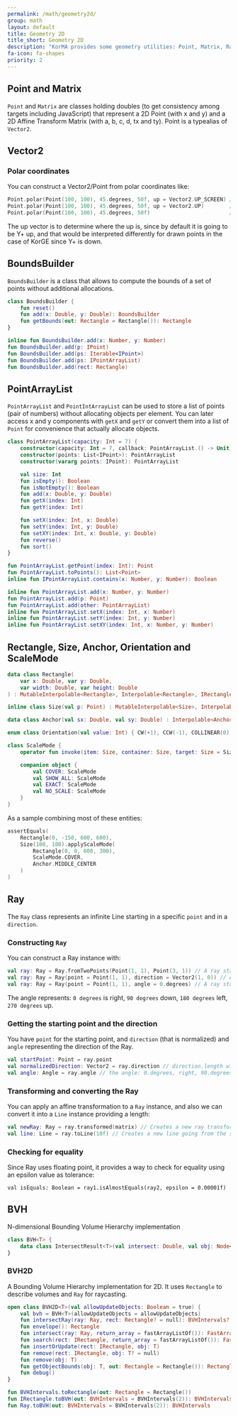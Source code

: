 ```yaml
---
permalink: /math/geometry2d/
group: math
layout: default
title: Geometry 2D
title_short: Geometry 2D
description: "KorMA provides some geometry utilities: Point, Matrix, Ray, PointArrayList, Rectangle, Size, Anchor, Orientation, ScaleMode, BoundsBuilder, BVH, BVH2D..."
fa-icon: fa-shapes
priority: 2
---
```


## Point and Matrix

`Point` and `Matrix` are classes holding doubles (to get consistency among targets including JavaScript) that represent a 2D Point (with x and y) and a 2D Affine Transform Matrix (with a, b, c, d, tx and ty).
Point is a typealias of `Vector2`.

## Vector2

### Polar coordinates

You can construct a Vector2/Point from polar coordinates like:

```kotlin
Point.polar(Point(100, 100), 45.degrees, 50f, up = Vector2.UP_SCREEN) // (135.35535, 64.64466)
Point.polar(Point(100, 100), 45.degrees, 50f, up = Vector2.UP)        // (135.35535, 135.35535)
Point.polar(Point(100, 100), 45.degrees, 50f)                         // (135.35535, 135.35535)
```

The up vector is to determine where the up is, since by default it is going to be Y+ up,
and that would be interpreted differently for drawn points in the case of KorGE since Y+ is down.

## BoundsBuilder

`BoundsBuilder` is a class that allows to compute the bounds of a set of points without additional allocations.

```kotlin
class BoundsBuilder {
    fun reset()
    fun add(x: Double, y: Double): BoundsBuilder
    fun getBounds(out: Rectangle = Rectangle()): Rectangle
}

inline fun BoundsBuilder.add(x: Number, y: Number)
fun BoundsBuilder.add(p: IPoint)
fun BoundsBuilder.add(ps: Iterable<IPoint>)
fun BoundsBuilder.add(ps: IPointArrayList)
fun BoundsBuilder.add(rect: Rectangle)
```

## PointArrayList

`PointArrayList` and `PointIntArrayList` can be used to store a list of points (pair of numbers) without allocating objects per element. You can later access x and y components with `getX` and `getY` or convert them into a list of `Point` for convenience that actually allocate objects.

```kotlin
class PointArrayList(capacity: Int = 7) {
    constructor(capacity: Int = 7, callback: PointArrayList.() -> Unit)
    constructor(points: List<IPoint>): PointArrayList
    constructor(vararg points: IPoint): PointArrayList

    val size: Int
    fun isEmpty(): Boolean
    fun isNotEmpty(): Boolean
    fun add(x: Double, y: Double)
    fun getX(index: Int)
    fun getY(index: Int)

    fun setX(index: Int, x: Double)
    fun setY(index: Int, y: Double)
    fun setXY(index: Int, x: Double, y: Double)
    fun reverse()
    fun sort()
}

fun PointArrayList.getPoint(index: Int): Point
fun PointArrayList.toPoints(): List<Point>
inline fun IPointArrayList.contains(x: Number, y: Number): Boolean

inline fun PointArrayList.add(x: Number, y: Number)
fun PointArrayList.add(p: Point)
fun PointArrayList.add(other: PointArrayList)
inline fun PointArrayList.setX(index: Int, x: Number)
inline fun PointArrayList.setY(index: Int, y: Number)
inline fun PointArrayList.setXY(index: Int, x: Number, y: Number)
```
## Rectangle, Size, Anchor, Orientation and ScaleMode

```kotlin
data class Rectangle(
    var x: Double, var y: Double,
    var width: Double, var height: Double
) : MutableInterpolable<Rectangle>, Interpolable<Rectangle>, IRectangle, Sizeable

inline class Size(val p: Point) : MutableInterpolable<Size>, Interpolable<Size>, ISize, Sizeable

data class Anchor(val sx: Double, val sy: Double) : Interpolable<Anchor>

enum class Orientation(val value: Int) { CW(+1), CCW(-1), COLLINEAR(0) }

class ScaleMode {
    operator fun invoke(item: Size, container: Size, target: Size = Size()): Size

    companion object {
        val COVER: ScaleMode
        val SHOW_ALL: ScaleMode
        val EXACT: ScaleMode
        val NO_SCALE: ScaleMode
    }
}
```

As a sample combining most of these entities:

```kotlin
assertEquals(
    Rectangle(0, -150, 600, 600),
    Size(100, 100).applyScaleMode(
        Rectangle(0, 0, 600, 300),
        ScaleMode.COVER,
        Anchor.MIDDLE_CENTER
    )
)
```

## Ray

The `Ray` class represents an infinite Line starting in a specific `point` and in a `direction`.

### Constructing `Ray`

You can construct a Ray instance with:

```kotlin
val ray: Ray = Ray.fromTwoPoints(Point(1, 1), Point(3, 1)) // A ray starting at 1,1 and going to the right
val ray: Ray = Ray(point = Point(1, 1), direction = Vector2(1, 0)) // A ray starting at 1,1 and going to the right
val ray: Ray = Ray(point = Point(1, 1), angle = 0.degrees) // A ray starting at 1,1 and going to the right
```

The angle represents: `0 degrees` is right, `90 degrees` down, `180 degrees` left, `270 degrees` up.

### Getting the starting point and the direction

You have `point` for the starting point, and `direction` (that is normalized) and `angle` representing the direction of the Ray.

```kotlin
val startPoint: Point = ray.point
val normalizedDirection: Vector2 = ray.direction // direction.length will be ~1
val angle: Angle = ray.angle // the angle: 0.degrees, right, 90.degrees down
```

### Transforming and converting the Ray

You can apply an affine transformation to a `Ray` instance, and also we can convert it into a `Line` instance providing a length:

```kotlin
val newRay: Ray = ray.transformed(matrix) // Creates a new ray transformed
val line: Line = ray.toLine(10f) // Creates a new line going from the start point of the ray to its direction with a length of 10f
```

### Checking for equality

Since Ray uses floating point, it provides a way to check for equality using an epsilon value as tolerance:

```koltin
val isEquals: Boolean = ray1.isAlmostEquals(ray2, epsilon = 0.00001f)
```

## BVH

N-dimensional Bounding Volume Hierarchy implementation 

```kotlin
class BVH<T> {
	data class IntersectResult<T>(val intersect: Double, val obj: Node<T>)
}
```

### BVH2D

A Bounding Volume Hierarchy implementation for 2D. It uses `Rectangle` to describe volumes and `Ray` for raycasting.

```kotlin
open class BVH2D<T>(val allowUpdateObjects: Boolean = true) {
    val bvh = BVH<T>(allowUpdateObjects = allowUpdateObjects)
    fun intersectRay(ray: Ray, rect: Rectangle? = null): BVHIntervals?
    fun envelope(): Rectangle
    fun intersect(ray: Ray, return_array = fastArrayListOf()): FastArrayList<IntersectResult<T>>
    fun search(rect: IRectangle, return_array = fastArrayListOf()): FastArrayList<BVH.Node<T>>
    fun insertOrUpdate(rect: IRectangle, obj: T)
    fun remove(rect: IRectangle, obj: T? = null)
    fun remove(obj: T)
    fun getObjectBounds(obj: T, out: Rectangle = Rectangle()): Rectangle
    fun debug()
}

fun BVHIntervals.toRectangle(out: Rectangle = Rectangle())
fun IRectangle.toBVH(out: BVHIntervals = BVHIntervals(2)): BVHIntervals
fun Ray.toBVH(out: BVHIntervals = BVHIntervals(2)): BVHIntervals
```
